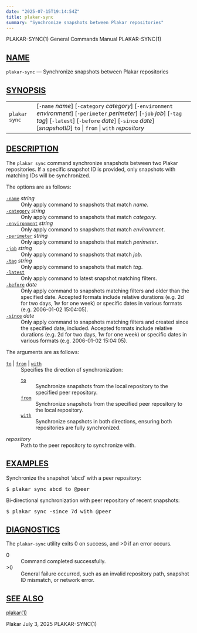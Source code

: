 ```yaml
---
date: "2025-07-15T19:14:54Z"
title: plakar-sync
summary: "Synchronize snapshots between Plakar repositories"
---
```

<div class="head" role="doc-pageheader" aria-label="Manual header
  line"><span class="head-ltitle">PLAKAR-SYNC(1)</span>
  <span class="head-vol">General Commands Manual</span>
  <span class="head-rtitle">PLAKAR-SYNC(1)</span></div>
<main class="manual-text">
<section class="Sh">
<h2 class="Sh" id="NAME"><a class="permalink" href="#NAME">NAME</a></h2>
<p class="Pp"><code class="Nm">plakar-sync</code> &#x2014;
    <span class="Nd" role="doc-subtitle">Synchronize snapshots between Plakar
    repositories</span></p>
</section>
<section class="Sh">
<h2 class="Sh" id="SYNOPSIS"><a class="permalink" href="#SYNOPSIS">SYNOPSIS</a></h2>
<table class="Nm">
  <tr>
    <td><code class="Nm">plakar sync</code></td>
    <td>[<code class="Fl">-name</code> <var class="Ar">name</var>]
      [<code class="Fl">-category</code> <var class="Ar">category</var>]
      [<code class="Fl">-environment</code> <var class="Ar">environment</var>]
      [<code class="Fl">-perimeter</code> <var class="Ar">perimeter</var>]
      [<code class="Fl">-job</code> <var class="Ar">job</var>]
      [<code class="Fl">-tag</code> <var class="Ar">tag</var>]
      [<code class="Fl">-latest</code>] [<code class="Fl">-before</code>
      <var class="Ar">date</var>] [<code class="Fl">-since</code>
      <var class="Ar">date</var>] [<var class="Ar">snapshotID</var>]
      <code class="Cm">to</code> | <code class="Cm">from</code> |
      <code class="Cm">with</code> <var class="Ar">repository</var></td>
  </tr>
</table>
</section>
<section class="Sh">
<h2 class="Sh" id="DESCRIPTION"><a class="permalink" href="#DESCRIPTION">DESCRIPTION</a></h2>
<p class="Pp">The <code class="Nm">plakar sync</code> command synchronize
    snapshots between two Plakar repositories. If a specific snapshot ID is
    provided, only snapshots with matching IDs will be synchronized.</p>
<p class="Pp">The options are as follows:</p>
<dl class="Bl-tag">
  <dt id="name"><a class="permalink" href="#name"><code class="Fl">-name</code></a>
    <var class="Ar">string</var></dt>
  <dd>Only apply command to snapshots that match
    <var class="Ar">name</var>.</dd>
  <dt id="category"><a class="permalink" href="#category"><code class="Fl">-category</code></a>
    <var class="Ar">string</var></dt>
  <dd>Only apply command to snapshots that match
    <var class="Ar">category</var>.</dd>
  <dt id="environment"><a class="permalink" href="#environment"><code class="Fl">-environment</code></a>
    <var class="Ar">string</var></dt>
  <dd>Only apply command to snapshots that match
      <var class="Ar">environment</var>.</dd>
  <dt id="perimeter"><a class="permalink" href="#perimeter"><code class="Fl">-perimeter</code></a>
    <var class="Ar">string</var></dt>
  <dd>Only apply command to snapshots that match
      <var class="Ar">perimeter</var>.</dd>
  <dt id="job"><a class="permalink" href="#job"><code class="Fl">-job</code></a>
    <var class="Ar">string</var></dt>
  <dd>Only apply command to snapshots that match <var class="Ar">job</var>.</dd>
  <dt id="tag"><a class="permalink" href="#tag"><code class="Fl">-tag</code></a>
    <var class="Ar">string</var></dt>
  <dd>Only apply command to snapshots that match <var class="Ar">tag</var>.</dd>
  <dt id="latest"><a class="permalink" href="#latest"><code class="Fl">-latest</code></a></dt>
  <dd>Only apply command to latest snapshot matching filters.</dd>
  <dt id="before"><a class="permalink" href="#before"><code class="Fl">-before</code></a>
    <var class="Ar">date</var></dt>
  <dd>Only apply command to snapshots matching filters and older than the
      specified date. Accepted formats include relative durations (e.g. 2d for
      two days, 1w for one week) or specific dates in various formats (e.g.
      2006-01-02 15:04:05).</dd>
  <dt id="since"><a class="permalink" href="#since"><code class="Fl">-since</code></a>
    <var class="Ar">date</var></dt>
  <dd>Only apply command to snapshots matching filters and created since the
      specified date, included. Accepted formats include relative durations
      (e.g. 2d for two days, 1w for one week) or specific dates in various
      formats (e.g. 2006-01-02 15:04:05).</dd>
</dl>
<p class="Pp">The arguments are as follows:</p>
<dl class="Bl-tag">
  <dt id="to"><a class="permalink" href="#to"><code class="Cm">to</code></a> |
    <a class="permalink" href="#from"><code class="Cm" id="from">from</code></a>
    |
    <a class="permalink" href="#with"><code class="Cm" id="with">with</code></a></dt>
  <dd>Specifies the direction of synchronization:
    <dl class="Bl-tag">
      <dt id="to~2"><a class="permalink" href="#to~2"><code class="Cm">to</code></a></dt>
      <dd>Synchronize snapshots from the local repository to the specified peer
          repository.</dd>
      <dt id="from~2"><a class="permalink" href="#from~2"><code class="Cm">from</code></a></dt>
      <dd>Synchronize snapshots from the specified peer repository to the local
          repository.</dd>
      <dt id="with~2"><a class="permalink" href="#with~2"><code class="Cm">with</code></a></dt>
      <dd>Synchronize snapshots in both directions, ensuring both repositories
          are fully synchronized.</dd>
    </dl>
  </dd>
  <dt><var class="Ar">repository</var></dt>
  <dd>Path to the peer repository to synchronize with.</dd>
</dl>
</section>
<section class="Sh">
<h2 class="Sh" id="EXAMPLES"><a class="permalink" href="#EXAMPLES">EXAMPLES</a></h2>
<p class="Pp">Synchronize the snapshot &#x2018;abcd&#x2019; with a peer
    repository:</p>
<div class="Bd Pp Bd-indent Li">
<pre>$ plakar sync abcd to @peer</pre>
</div>
<p class="Pp">Bi-directional synchronization with peer repository of recent
    snapshots:</p>
<div class="Bd Pp Bd-indent Li">
<pre>$ plakar sync -since 7d with @peer</pre>
</div>
</section>
<section class="Sh">
<h2 class="Sh" id="DIAGNOSTICS"><a class="permalink" href="#DIAGNOSTICS">DIAGNOSTICS</a></h2>
<p class="Pp">The <code class="Nm">plakar-sync</code> utility exits&#x00A0;0 on
    success, and&#x00A0;&gt;0 if an error occurs.</p>
<dl class="Bl-tag">
  <dt>0</dt>
  <dd>Command completed successfully.</dd>
  <dt>&gt;0</dt>
  <dd>General failure occurred, such as an invalid repository path, snapshot ID
      mismatch, or network error.</dd>
</dl>
</section>
<section class="Sh">
<h2 class="Sh" id="SEE_ALSO"><a class="permalink" href="#SEE_ALSO">SEE
  ALSO</a></h2>
<p class="Pp"><a class="Xr" href="../plakar/" aria-label="plakar, section
    1">plakar(1)</a></p>
</section>
</main>
<div class="foot" role="doc-pagefooter" aria-label="Manual footer
  line"><span class="foot-left">Plakar</span> <span class="foot-date">July 3,
  2025</span> <span class="foot-right">PLAKAR-SYNC(1)</span></div>
